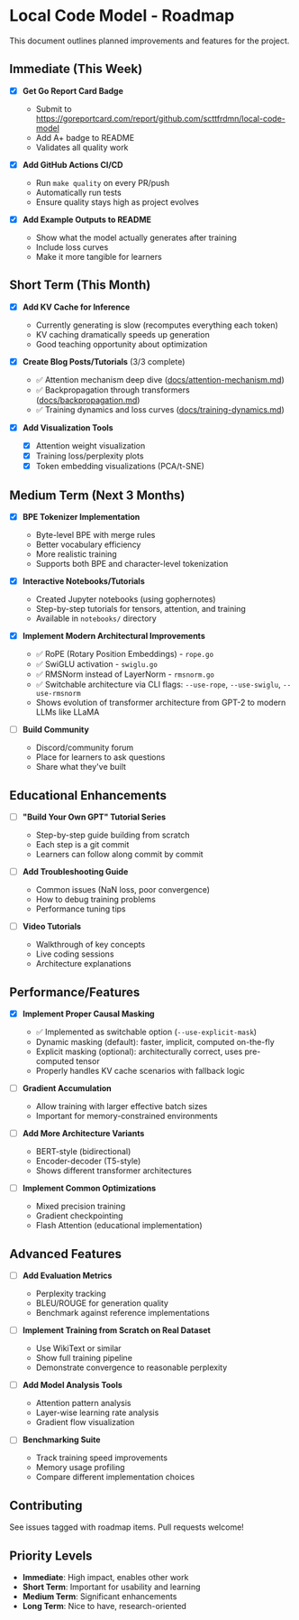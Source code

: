 # Local Code Model - Roadmap

This document outlines planned improvements and features for the project.

## Immediate (This Week)

- [x] **Get Go Report Card Badge**
  - Submit to https://goreportcard.com/report/github.com/scttfrdmn/local-code-model
  - Add A+ badge to README
  - Validates all quality work

- [x] **Add GitHub Actions CI/CD**
  - Run `make quality` on every PR/push
  - Automatically run tests
  - Ensure quality stays high as project evolves

- [x] **Add Example Outputs to README**
  - Show what the model actually generates after training
  - Include loss curves
  - Make it more tangible for learners

## Short Term (This Month)

- [x] **Add KV Cache for Inference**
  - Currently generating is slow (recomputes everything each token)
  - KV caching dramatically speeds up generation
  - Good teaching opportunity about optimization

- [x] **Create Blog Posts/Tutorials** (3/3 complete)
  - ✅ Attention mechanism deep dive ([docs/attention-mechanism.md](docs/attention-mechanism.md))
  - ✅ Backpropagation through transformers ([docs/backpropagation.md](docs/backpropagation.md))
  - ✅ Training dynamics and loss curves ([docs/training-dynamics.md](docs/training-dynamics.md))

- [x] **Add Visualization Tools**
  - [x] Attention weight visualization
  - [x] Training loss/perplexity plots
  - [x] Token embedding visualizations (PCA/t-SNE)

## Medium Term (Next 3 Months)

- [x] **BPE Tokenizer Implementation**
  - Byte-level BPE with merge rules
  - Better vocabulary efficiency
  - More realistic training
  - Supports both BPE and character-level tokenization

- [x] **Interactive Notebooks/Tutorials**
  - Created Jupyter notebooks (using gophernotes)
  - Step-by-step tutorials for tensors, attention, and training
  - Available in `notebooks/` directory

- [x] **Implement Modern Architectural Improvements**
  - ✅ RoPE (Rotary Position Embeddings) - `rope.go`
  - ✅ SwiGLU activation - `swiglu.go`
  - ✅ RMSNorm instead of LayerNorm - `rmsnorm.go`
  - ✅ Switchable architecture via CLI flags: `--use-rope`, `--use-swiglu`, `--use-rmsnorm`
  - Shows evolution of transformer architecture from GPT-2 to modern LLMs like LLaMA

- [ ] **Build Community**
  - Discord/community forum
  - Place for learners to ask questions
  - Share what they've built

## Educational Enhancements

- [ ] **"Build Your Own GPT" Tutorial Series**
  - Step-by-step guide building from scratch
  - Each step is a git commit
  - Learners can follow along commit by commit

- [ ] **Add Troubleshooting Guide**
  - Common issues (NaN loss, poor convergence)
  - How to debug training problems
  - Performance tuning tips

- [ ] **Video Tutorials**
  - Walkthrough of key concepts
  - Live coding sessions
  - Architecture explanations

## Performance/Features

- [x] **Implement Proper Causal Masking**
  - ✅ Implemented as switchable option (`--use-explicit-mask`)
  - Dynamic masking (default): faster, implicit, computed on-the-fly
  - Explicit masking (optional): architecturally correct, uses pre-computed tensor
  - Properly handles KV cache scenarios with fallback logic

- [ ] **Gradient Accumulation**
  - Allow training with larger effective batch sizes
  - Important for memory-constrained environments

- [ ] **Add More Architecture Variants**
  - BERT-style (bidirectional)
  - Encoder-decoder (T5-style)
  - Shows different transformer architectures

- [ ] **Implement Common Optimizations**
  - Mixed precision training
  - Gradient checkpointing
  - Flash Attention (educational implementation)

## Advanced Features

- [ ] **Add Evaluation Metrics**
  - Perplexity tracking
  - BLEU/ROUGE for generation quality
  - Benchmark against reference implementations

- [ ] **Implement Training from Scratch on Real Dataset**
  - Use WikiText or similar
  - Show full training pipeline
  - Demonstrate convergence to reasonable perplexity

- [ ] **Add Model Analysis Tools**
  - Attention pattern analysis
  - Layer-wise learning rate analysis
  - Gradient flow visualization

- [ ] **Benchmarking Suite**
  - Track training speed improvements
  - Memory usage profiling
  - Compare different implementation choices

## Contributing

See issues tagged with roadmap items. Pull requests welcome!

## Priority Levels

- **Immediate**: High impact, enables other work
- **Short Term**: Important for usability and learning
- **Medium Term**: Significant enhancements
- **Long Term**: Nice to have, research-oriented
